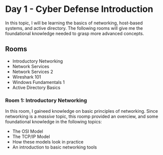# Day 1 - Cyber Defense Introduction

In this topic, I will be learning the basics of networking, host-based systems, and active directory. The following rooms will give me the foundational knowledge needed to grasp more advanced concepts.

## Rooms
- Introductory Networking
- Network Services
- Network Services 2
- Wireshark 101
- Windows Fundamentals 1
- Active Directory Basics

### Room 1: Introductory Networking
In this room, I gaineed knowledge on basic principles of networking. Since networking is a _massive_ topic, this roomp provided an overciew, and some foundational knowledge in the following topics:
- The OSI Model
- The TCP/IP Model
- How these models look in practice
- An introduction to basic networking tools
